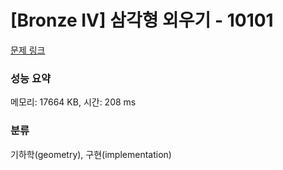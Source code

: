 # [Bronze IV] 삼각형 외우기 - 10101 

[문제 링크](https://www.acmicpc.net/problem/10101) 

### 성능 요약

메모리: 17664 KB, 시간: 208 ms

### 분류

기하학(geometry), 구현(implementation)

